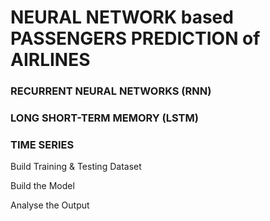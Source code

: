 # NEURAL NETWORK based PASSENGERS PREDICTION of AIRLINES

### RECURRENT NEURAL NETWORKS (RNN)

### LONG SHORT-TERM MEMORY (LSTM)

### TIME SERIES




Build Training & Testing Dataset

Build the Model

Analyse the Output
